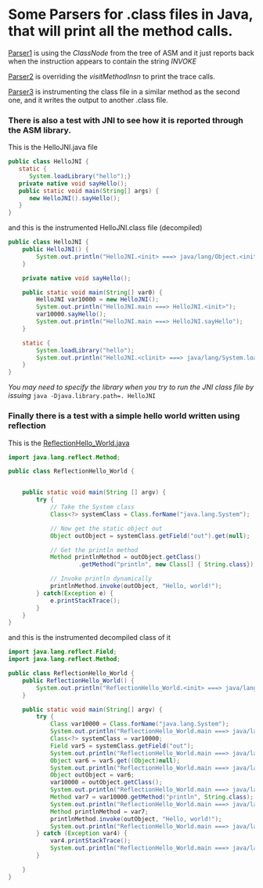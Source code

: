 # Some Parsers for .class files in Java, that will print all the method calls.

[Parser1](https://github.com/erev0s/parser/blob/master/src/Parser.java) is using the *ClassNode* from the tree of ASM and it just reports back when the instruction appears to contain the string *INVOKE*

[Parser2](https://github.com/erev0s/parser/blob/master/src/Parser2.java) is overriding the *visitMethodInsn* to print the trace calls.

[Parser3](https://github.com/erev0s/parser/blob/master/src/Parser3.java) is instrumenting the class file in a similar method as the second one, and it writes the output to another .class file.


### There is also a test with JNI to see how it is reported through the ASM library.
This is the HelloJNI.java file
```java
public class HelloJNI { 
   static {
      System.loadLibrary("hello");}
   private native void sayHello();
   public static void main(String[] args) {
      new HelloJNI().sayHello();  
   }
}
```
and this is the instrumented HelloJNI.class file (decompiled)
```java
public class HelloJNI {
    public HelloJNI() {
        System.out.println("HelloJNI.<init> ===> java/lang/Object.<init>");
    }

    private native void sayHello();

    public static void main(String[] var0) {
        HelloJNI var10000 = new HelloJNI();
        System.out.println("HelloJNI.main ===> HelloJNI.<init>");
        var10000.sayHello();
        System.out.println("HelloJNI.main ===> HelloJNI.sayHello");
    }

    static {
        System.loadLibrary("hello");
        System.out.println("HelloJNI.<clinit> ===> java/lang/System.loadLibrary");
    }
}
```
*You may need to specify the library when you try to run the JNI class file by issuing*
`java -Djava.library.path=. HelloJNI`


### Finally there is a test with a simple hello world written using reflection
This is the [ReflectionHello_World.java](https://github.com/erev0s/parser/blob/master/src/ReflectionHello_World.java)
```java
import java.lang.reflect.Method;

public class ReflectionHello_World {


    public static void main(String [] argv) {
        try {
            // Take the System class
            Class<?> systemClass = Class.forName("java.lang.System");

            // Now get the static object out
            Object outObject = systemClass.getField("out").get(null);

            // Get the println method
            Method printlnMethod = outObject.getClass()
                    .getMethod("println", new Class[] { String.class});

            // Invoke println dynamically
            printlnMethod.invoke(outObject, "Hello, world!");
        } catch(Exception e) {
            e.printStackTrace();
        }
    }
}
```
and this is the instrumented decompiled class of it
```java
import java.lang.reflect.Field;
import java.lang.reflect.Method;

public class ReflectionHello_World {
    public ReflectionHello_World() {
        System.out.println("ReflectionHello_World.<init> ===> java/lang/Object.<init>");
    }

    public static void main(String[] argv) {
        try {
            Class var10000 = Class.forName("java.lang.System");
            System.out.println("ReflectionHello_World.main ===> java/lang/Class.forName");
            Class<?> systemClass = var10000;
            Field var5 = systemClass.getField("out");
            System.out.println("ReflectionHello_World.main ===> java/lang/Class.getField");
            Object var6 = var5.get((Object)null);
            System.out.println("ReflectionHello_World.main ===> java/lang/reflect/Field.get");
            Object outObject = var6;
            var10000 = outObject.getClass();
            System.out.println("ReflectionHello_World.main ===> java/lang/Object.getClass");
            Method var7 = var10000.getMethod("println", String.class);
            System.out.println("ReflectionHello_World.main ===> java/lang/Class.getMethod");
            Method printlnMethod = var7;
            printlnMethod.invoke(outObject, "Hello, world!");
            System.out.println("ReflectionHello_World.main ===> java/lang/reflect/Method.invoke");
        } catch (Exception var4) {
            var4.printStackTrace();
            System.out.println("ReflectionHello_World.main ===> java/lang/Exception.printStackTrace");
        }

    }
}
```
